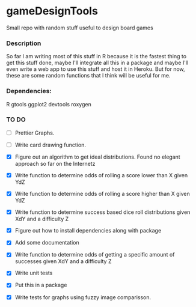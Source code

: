 # gameDesignTools
Small repo with random stuff useful to design board games

### Description

So far I am writing most of this stuff in R because it is the fastest thing to get this stuff done, maybe I'll integrate all this in a package and maybe I'll even write a web app to use this stuff and host it in Heroku. But for now, these are some random functions that I think will be useful for me.

### Dependencies:

R
  gtools
  ggplot2
  devtools
  roxygen

### TO DO

- [ ] Prettier Graphs.
- [ ] Write card drawing function.


- [X] Figure out an algorithm to get ideal distributions. Found no elegant approach so far on the Internetz
- [X] Write function to determine odds of rolling a score lower than X given YdZ
- [X] Write function to determine odds of rolling a score higher than X given YdZ
- [X] Write function to determine success based  dice roll distributions given XdY and a difficulty Z
- [X] Figure out how to install dependencies along with package
- [X] Add some documentation
- [X] Write function to determine odds of getting a specific amount of successes given XdY and a difficulty Z
- [X] Write unit tests
- [X] Put this in a package
- [X] Write tests for graphs using fuzzy image comparisson.
